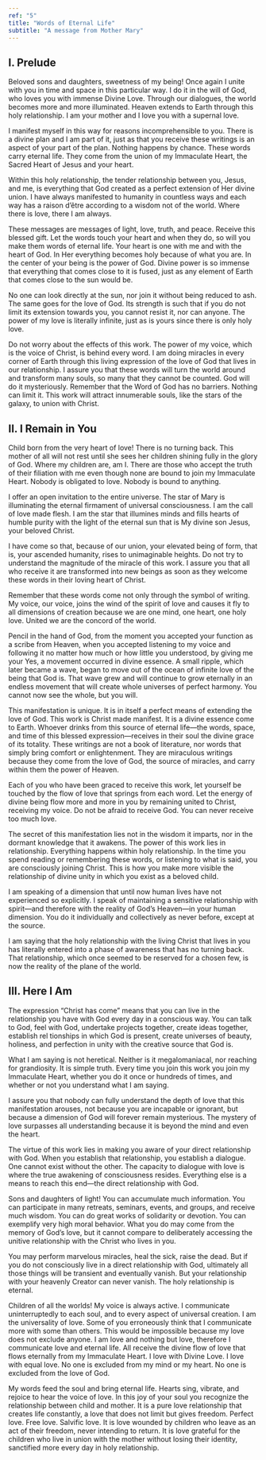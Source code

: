 ```yaml
---
ref: "5"
title: "Words of Eternal Life"
subtitle: "A message from Mother Mary"
---
```


## I. Prelude

Beloved sons and daughters, sweetness of my being! Once again I unite with you
in time and space in this particular way. I do it in the will of God, who
loves you with immense Divine Love. Through our dialogues, the world becomes
more and more illuminated. Heaven extends to Earth through this holy
relationship. I am your mother and I love you with a supernal love.

I manifest myself in this way for reasons incomprehensible to you. There is a
divine plan and I am part of it, just as that you receive these writings is an
aspect of your part of the plan. Nothing happens by chance. These words carry
eternal life. They come from the union of my Immaculate Heart, the Sacred Heart
of Jesus and your heart.

Within this holy relationship, the tender relationship between you, Jesus, and
me, is everything that God created as a perfect extension of Her divine union.
I have always manifested to humanity in countless ways and each way has a
raison d’être according to a wisdom not of the world. Where there is love,
there I am always.

These messages are messages of light, love, truth, and peace. Receive this
blessed gift. Let the words touch your heart and when they do, so will you make
them words of eternal life. Your heart is one with me and with the heart of
God. In Her everything becomes holy because of what you are. In the center of
your being is the power of God. Divine power is so immense that everything that
comes close to it is fused, just as any element of Earth that comes close to
the sun would be.

No one can look directly at the sun, nor join it without being reduced to ash.
The same goes for the love of God. Its strength is such that if you do not
limit its extension towards you, you cannot resist it, nor can anyone. The
power of my love is literally infinite, just as is yours since there is only
holy love.

Do not worry about the effects of this work. The power of my voice, which is
the voice of Christ, is behind every word. I am doing miracles in every corner
of Earth through this living expression of the love of God that lives in our
relationship. I assure you that these words will turn the world around and
transform many souls, so many that they cannot be counted. God will do it
mysteriously. Remember that the Word of God has no barriers. Nothing can limit
it. This work will attract innumerable souls, like the stars of the galaxy,
to union with Christ.

## II. I Remain in You

Child born from the very heart of love! There is no turning back. This mother
of all will not rest until she sees her children shining fully in the glory of
God. Where my children are, am I. There are those who accept the truth of their
filiation with me even though none are bound to join my Immaculate Heart.
Nobody is obligated to love. Nobody is bound to anything.

I offer an open invitation to the entire universe. The star of Mary is
illuminating the eternal firmament of universal consciousness. I am the call of
love made flesh. I am the star that illumines minds and fills hearts of humble
purity with the light of the eternal sun that is My divine son Jesus, your
beloved Christ.

I have come so that, because of our union, your elevated being of form, that
is, your ascended humanity, rises to unimaginable heights. Do not try to
understand the magnitude of the miracle of this work. I assure you that all who
receive it are transformed into new beings as soon as they welcome these words
in their loving heart of Christ.

Remember that these words come not only through the symbol of writing. My
voice, our voice, joins the wind of the spirit of love and causes it fly to all
dimensions of creation because we are one mind, one heart, one holy love.
United we are the concord of the world.

Pencil in the hand of God, from the moment you accepted your function as a
scribe from Heaven, when you accepted listening to my voice and following it no
matter how much or how little you understood, by giving me your Yes, a movement
occurred in divine essence. A small ripple, which later became a wave, began to
move out of the ocean of infinite love of the being that God is. That wave grew
and will continue to grow eternally in an endless movement that will create
whole universes of perfect harmony. You cannot now see the whole, but you will.

This manifestation is unique. It is in itself a perfect means of extending the
love of God. This work is Christ made manifest. It is a divine essence come to
Earth. Whoever drinks from this source of eternal life—the words, space, and
time of this blessed expression—receives in their soul the divine grace of its
totality. These writings are not a book of literature, nor words that simply
bring comfort or enlightenment. They are miraculous writings because they come
from the love of God, the source of miracles, and carry within them the power
of Heaven.

Each of you who have been graced to receive this work, let yourself be touched
by the flow of love that springs from each word. Let the energy of divine being
flow more and more in you by remaining united to Christ, receiving my voice. Do
not be afraid to receive God. You can never receive too much love.

The secret of this manifestation lies not in the wisdom it imparts, nor in the
dormant knowledge that it awakens. The power of this work lies in relationship.
Everything happens within holy relationship. In the time you spend reading or
remembering these words, or listening to what is said, you are consciously
joining Christ. This is how you make more visible the relationship of divine
unity in which you exist as a beloved child.

I am speaking of a dimension that until now human lives have not experienced so
explicitly. I speak of maintaining a sensitive relationship with spirit—and
therefore with the reality of God’s Heaven—in your human dimension. You do it
individually and collectively as never before, except at the source.

I am saying that the holy relationship with the living Christ that lives in you
has literally entered into a phase of awareness that has no turning back. That
relationship, which once seemed to be reserved for a chosen few, is now the
reality of the plane of the world.

## III. Here I Am

The expression “Christ has come” means that you can live in the relationship
you have with God every day in a conscious way. You can talk to God, feel with
God, undertake projects together, create ideas together, establish rel
tionships in which God is present, create universes of beauty, holiness, and
perfection in unity with the creative source that God is.

What I am saying is not heretical. Neither is it megalomaniacal, nor reaching
for grandiosity. It is simple truth. Every time you join this work you join my
Immaculate Heart, whether you do it once or hundreds of times, and whether or
not you understand what I am saying.

I assure you that nobody can fully understand the depth of love that this
manifestation arouses, not because you are incapable or ignorant, but because
a dimension of God will forever remain mysterious. The mystery of love
surpasses all understanding because it is beyond the mind and even the heart.

The virtue of this work lies in making you aware of your direct relationship
with God. When you establish that relationship, you establish a dialogue. One
cannot exist without the other. The capacity to dialogue with love is where the
true awakening of consciousness resides. Everything else is a means to reach
this end—the direct relationship with God.

Sons and daughters of light! You can accumulate much information. You can
participate in many retreats, seminars, events, and groups, and receive much
wisdom. You can do great works of solidarity or devotion. You can exemplify
very high moral behavior. What you do may come from the memory of God’s love,
but it cannot compare to deliberately accessing the unitive relationship with
the Christ who lives in you.

You may perform marvelous miracles, heal the sick, raise the dead. But if you
do not consciously live in a direct relationship with God, ultimately all those
things will be transient and eventually vanish. But your relationship with
your heavenly Creator can never vanish. The holy relationship is eternal.

Children of all the worlds! My voice is always active. I communicate
uninterruptedly to each soul, and to every aspect of universal creation. I am
the universality of love. Some of you erroneously think that I communicate more
with some than others. This would be impossible because my love does not
exclude anyone. I am love and nothing but love, therefore I communicate love
and eternal life. All receive the divine flow of love that flows eternally from
my Immaculate Heart. I love with Divine Love. I love with equal love. No one is
excluded from my mind or my heart. No one is excluded from the love of God.

My words feed the soul and bring eternal life. Hearts sing, vibrate, and
rejoice to hear the voice of love. In this joy of your soul you recognize the
relationship between child and mother. It is a pure love relationship that
creates life constantly, a love that does not limit but gives freedom. Perfect
love. Free love. Salvific love. It is love wounded by children who leave as an
act of their freedom, never intending to return. It is love grateful for the
children who live in union with the mother without losing their identity,
sanctified more every day in holy relationship.

